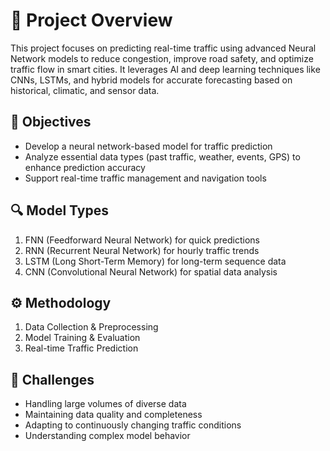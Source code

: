 # 📖 Project Overview

This project focuses on predicting real-time traffic using advanced Neural Network models to reduce congestion, improve road safety, and optimize traffic flow in smart cities. It leverages AI and deep learning techniques like CNNs, LSTMs, and hybrid models for accurate forecasting based on historical, climatic, and sensor data.
<br> 

## 🎯 Objectives

- Develop a neural network-based model for traffic prediction  
- Analyze essential data types (past traffic, weather, events, GPS) to enhance prediction accuracy  
- Support real-time traffic management and navigation tools  

## 🔍 Model Types

1. FNN (Feedforward Neural Network) for quick predictions  
2. RNN (Recurrent Neural Network) for hourly traffic trends  
3. LSTM (Long Short-Term Memory) for long-term sequence data  
4. CNN (Convolutional Neural Network) for spatial data analysis  

## ⚙️ Methodology

1.  Data Collection & Preprocessing  
2.  Model Training & Evaluation  
3.  Real-time Traffic Prediction  

## 🚧 Challenges

- Handling large volumes of diverse data  
- Maintaining data quality and completeness  
- Adapting to continuously changing traffic conditions  
- Understanding complex model behavior  
